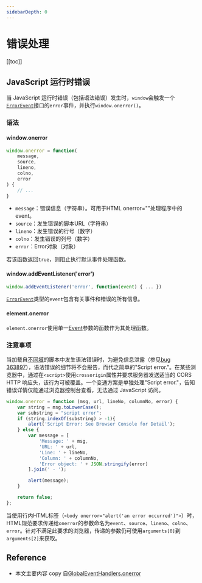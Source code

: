 ```yaml
---
sidebarDepth: 0
---
```


# 错误处理

[[toc]]

## JavaScript 运行时错误

当 JavaScript 运行时错误（包括语法错误）发生时，`window`会触发一个[`ErrorEvent`](https://developer.mozilla.org/zh-CN/docs/Web/API/ErrorEvent)接口的`error`事件，并执行`window.onerror()`。

### 语法

#### window.onerror

```js
window.onerror = function(
    message,
    source,
    lineno,
    colno,
    error
) {
    // ...
}
```

- `message`：错误信息（字符串）。可用于HTML onerror=""处理程序中的event。
- `source`：发生错误的脚本URL（字符串）
- `lineno`：发生错误的行号（数字）
- `colno`：发生错误的列号（数字）
- `error`：Error对象（对象）

若该函数返回`true`，则阻止执行默认事件处理函数。

#### window.addEventListener('error')

```js
window.addEventListener('error', function(event) { ... })
```

[`ErrorEvent`](https://developer.mozilla.org/zh-CN/docs/Web/API/ErrorEvent)类型的`event`包含有关事件和错误的所有信息。

#### element.onerror

`element.onerror`使用单一[Event](https://developer.mozilla.org/zh-CN/docs/Web/API/Event)参数的函数作为其处理函数。

### 注意事项

当加载自[不同域](https://developer.mozilla.org/en-US/docs/Web/Security/Same-origin_policy)的脚本中发生语法错误时，为避免信息泄露（参见[bug 363897](https://bugzilla.mozilla.org/show_bug.cgi?id=363897)），语法错误的细节将不会报告，而代之简单的"Script error."。在某些浏览器中，通过在`<script>`使用`crossorigin`属性并要求服务器发送适当的 CORS HTTP 响应头，该行为可被覆盖。一个变通方案是单独处理"Script error."，告知错误详情仅能通过浏览器控制台查看，无法通过 JavaScript 访问。

```js
window.onerror = function (msg, url, lineNo, columnNo, error) {
    var string = msg.toLowerCase();
    var substring = "script error";
    if (string.indexOf(substring) > -1){
        alert('Script Error: See Browser Console for Detail');
    } else {
        var message = [
            'Message: ' + msg,
            'URL: ' + url,
            'Line: ' + lineNo,
            'Column: ' + columnNo,
            'Error object: ' + JSON.stringify(error)
        ].join(' - ');

        alert(message);
    }

    return false;
};
```

当使用行内HTML标签（`<body onerror="alert('an error occurred')">`）时，HTML规范要求传递给`onerror`的参数命名为`event`、`source`、`lineno`、`colno`、`error`。针对不满足此要求的浏览器，传递的参数仍可使用`arguments[0]`到`arguments[2]`来获取。

## Reference

- 本文主要内容 copy 自[GlobalEventHandlers.onerror](https://developer.mozilla.org/zh-CN/docs/Web/API/GlobalEventHandlers/onerror)
